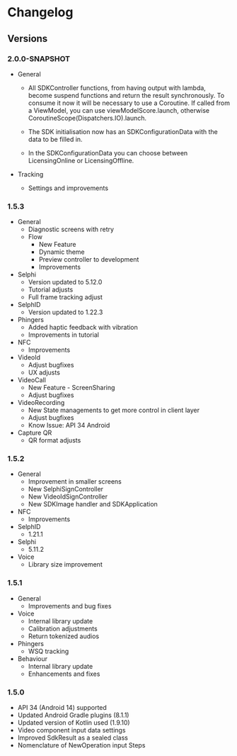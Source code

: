 # Changelog

## Versions

### 2.0.0-SNAPSHOT

- General

  - All SDKController functions, from having output with lambda, become suspend functions and return the result synchronously.
    To consume it now it will be necessary to use a Coroutine.
    If called from a ViewModel, you can use viewModelScore.launch, otherwise CoroutineScope(Dispatchers.IO).launch.

  - The SDK initialisation now has an SDKConfigurationData with the data to be filled in.

  - In the SDKConfigurationData you can choose between LicensingOnline or LicensingOffline.

- Tracking
  - Settings and improvements

### 1.5.3

- General
  - Diagnostic screens with retry
  - Flow
    - New Feature
    - Dynamic theme
    - Preview controller to development
    - Improvements
- Selphi
  - Version updated to 5.12.0
  - Tutorial adjusts
  - Full frame tracking adjust
- SelphID
  - Version updated to 1.22.3
- Phingers
  - Added haptic feedback with vibration
  - Improvements in tutorial
- NFC
  - Improvements
- VideoId
  - Adjust bugfixes
  - UX adjusts
- VideoCall
  - New Feature - ScreenSharing
  - Adjust bugfixes
- VideoRecording
  - New State managements to get more control in client layer
  - Adjust bugfixes
  - Know Issue: API 34 Android
- Capture QR
  - QR format adjusts

### 1.5.2

- General
  - Improvement in smaller screens
  - New SelphiSignController
  - New VideoIdSignController
  - New SDKImage handler and SDKApplication
- NFC
  - Improvements
- SelphID
  - 1.21.1
- Selphi
  - 5.11.2
- Voice
  - Library size improvement

### 1.5.1

- General
  - Improvements and bug fixes
- Voice
  - Internal library update
  - Calibration adjustments
  - Return tokenized audios
- Phingers
  - WSQ tracking
- Behaviour
  - Internal library update
  - Enhancements and fixes

### 1.5.0

- API 34 (Android 14) supported
- Updated Android Gradle plugins (8.1.1)
- Updated version of Kotlin used (1.9.10)
- Video component input data settings
- Improved SdkResult as a sealed class
- Nomenclature of NewOperation input Steps

